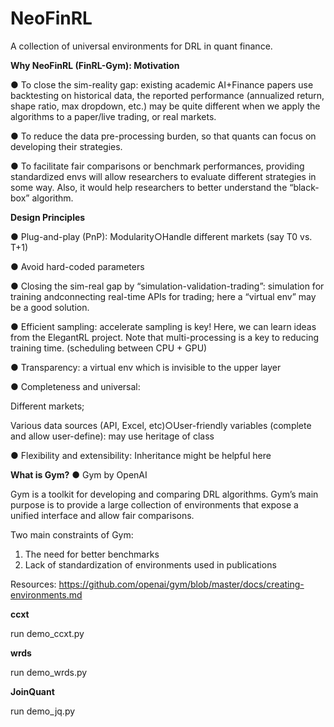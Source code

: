 # NeoFinRL
A collection of universal environments for DRL in quant finance.


**Why NeoFinRL (FinRL-Gym): Motivation**

● To close the sim-reality gap: existing academic AI+Finance papers use backtesting on historical data, the reported performance (annualized return, shape ratio, max dropdown, etc.) may be quite different when we apply the algorithms to a paper/live trading, or real markets.

● To reduce the data pre-processing burden, so that quants can focus on developing their strategies.

● To facilitate fair comparisons or benchmark performances, providing standardized envs will allow researchers to evaluate different strategies in some way. Also, it would help researchers to better understand the “black-box” algorithm.

**Design Principles**

● Plug-and-play (PnP): Modularity○Handle different markets (say T0 vs. T+1)

● Avoid hard-coded parameters

● Closing the sim-real gap by “simulation-validation-trading”: simulation for training andconnecting real-time APIs for trading;  here a “virtual env” may be a good solution.

● Efficient sampling: accelerate sampling is key! Here, we can learn ideas from the ElegantRL project. Note that multi-processing is a key to reducing training time. (scheduling between CPU + GPU)

● Transparency: a virtual env which is invisible to the upper layer

● Completeness and universal:
   
  Different markets; 
  
  Various data sources (API, Excel, etc)○User-friendly variables (complete and allow user-define): may use heritage of class

● Flexibility and extensibility: Inheritance might be helpful here

**What is Gym?**
● Gym by OpenAI

Gym is a toolkit for developing and comparing DRL algorithms.
Gym’s main purpose is to provide a large collection of environments that expose a unified interface and allow fair comparisons.

Two main constraints of Gym:
1. The need for better benchmarks
2. Lack of standardization of environments used in publications

Resources:
https://github.com/openai/gym/blob/master/docs/creating-environments.md


**ccxt**

run demo_ccxt.py

**wrds**

run demo_wrds.py

**JoinQuant**

run demo_jq.py

